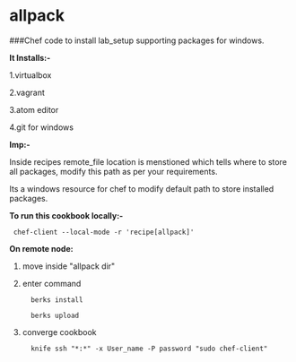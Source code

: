 # allpack

###Chef code to install lab_setup supporting packages for windows.

**It Installs:-**

1.virtualbox

2.vagrant

3.atom editor

4.git for windows


**Imp:-**

Inside recipes remote_file location is menstioned which tells where to store all packages, modify this path as per your requirements. 

Its a windows resource for chef to modify default path to store installed packages.


**To run this cookbook locally:-**

     chef-client --local-mode -r 'recipe[allpack]'
 
 
**On remote node:**
 
 1. move inside "allpack dir"

 2. enter command
 
          berks install 

          berks upload

 3. converge cookbook
          
          knife ssh "*:*" -x User_name -P password "sudo chef-client"

